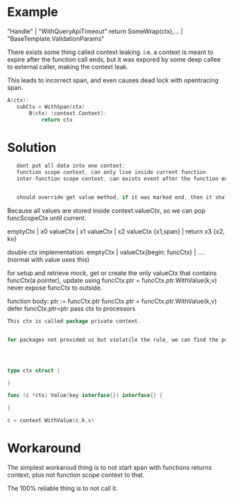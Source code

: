 # Example
"Handle"
   | "WithQueryApiTimeout"
       return SomeWrap(ctx),...
      | "BaseTemplate.ValidationParams"

There exists some thing called context leaking.
i.e. a context is meant to expire after the function call ends, 
but it was expored by some deep callee to external caller, making the context leak.

This leads to incorrect span, and even causes dead lock with opentracing span.
```go
A(ctx):
   subCtx = WithSpan(ctx)
       B(ctx) (context.Context):
           return ctx
```

# Solution
```go
   dont put all data into one context:
   function scope context, can only live inside current function
   inter-function scope context, can exists event after the function ends.


   should override get value method, if it was marked end, then it shall be treated like deleted.
```


Because all values are stored inside context.valueCtx, so we can pop funcScopeCtx until current.

emptyCtx
 | x0 valueCtx
   | x1 valueCtx
     | x2 valueCtx {x1,span}
       | return x3 {x2, kv}
       

double ctx implementation:
   emptyCtx
   | valueCtx{begin: funcCtx}
     | ....  (normal with value uses this)

for setup and retrieve mock, get or create the only valueCtx that contains funcCtx(a pointer), update using funcCtx.ptr = funcCtx.ptr.WithValue(k,v)
never expose funcCtx to outside.

function body: 
   ptr := funcCtx.ptr
   funcCtx.ptr = funcCtx.ptr.WithValue(k,v)
   defer funcCtx.ptr=ptr
   pass ctx to processors
```go
This ctx is called package private context.


for packages not provided us but violatile the rule, we can find the point that we *immediately* calls into them, use a special.




type ctx struct {

}

func (c *ctx) Value(key interface{}) interface{} {

}

c = context.WithValue(c,k,v)
```

# Workaround
The simplest workaroud thing is to not start span with functions returns context, plus not function scope context to that. 

The 100% reliable thing is to not call it. 